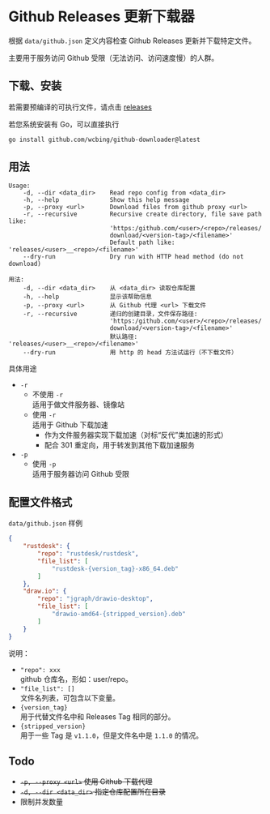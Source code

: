 # Github Releases 更新下载器

根据 `data/github.json` 定义内容检查 Github Releases 更新并下载特定文件。

主要用于服务访问 Github 受限（无法访问、访问速度慢）的人群。

## 下载、安装

若需要预编译的可执行文件，请点击 [releases](https://github.com/wcbing/github-downloader/releases)

若您系统安装有 Go，可以直接执行
```sh
go install github.com/wcbing/github-downloader@latest
```

## 用法
```
Usage: 
    -d, --dir <data_dir>    Read repo config from <data_dir>
    -h, --help              Show this help message
    -p, --proxy <url>       Download files from github proxy <url>
    -r, --recursive         Recursive create directory, file save path like: 
                            'https:/github.com/<user>/<repo>/releases/
                            download/<version-tag>/<filename>'
                            Default path like: 'releases/<user>__<repo>/<filename>'
    --dry-run               Dry run with HTTP head method (do not download)

用法: 
    -d, --dir <data_dir>    从 <data_dir> 读取仓库配置
    -h, --help              显示该帮助信息
    -p, --proxy <url>       从 Github 代理 <url> 下载文件
    -r, --recursive         递归的创建目录，文件保存路径: 
                            'https:/github.com/<user>/<repo>/releases/
                            download/<version-tag>/<filename>'
                            默认路径: 'releases/<user>__<repo>/<filename>'
    --dry-run               用 http 的 head 方法试运行（不下载文件）
```

具体用途

- `-r`
    - 不使用 `-r`  
    适用于做文件服务器、镜像站
    - 使用 `-r`  
    适用于 Github 下载加速
        - 作为文件服务器实现下载加速（对标“反代”类加速的形式）
        - 配合 301 重定向，用于转发到其他下载加速服务
- `-p`
    - 使用 `-p`  
    适用于服务器访问 Github 受限


## 配置文件格式

`data/github.json` 样例

```json
{
    "rustdesk": {
        "repo": "rustdesk/rustdesk",
        "file_list": [
            "rustdesk-{version_tag}-x86_64.deb"
        ]
    },
    "draw.io": {
        "repo": "jgraph/drawio-desktop",
        "file_list": [
            "drawio-amd64-{stripped_version}.deb"
        ]
    }
}
```

说明：

- `"repo": xxx`  
github 仓库名，形如：user/repo。
- `"file_list": []`  
文件名列表，可包含以下变量。
- `{version_tag}`  
用于代替文件名中和 Releases Tag 相同的部分。
- `{stripped_version}`  
用于一些 Tag 是 `v1.1.0`，但是文件名中是 `1.1.0` 的情况。

## Todo

- ~~`-p, --proxy <url>` 使用 Github 下载代理~~
- ~~`-d, --dir <data_dir>` 指定仓库配置所在目录~~
- 限制并发数量
